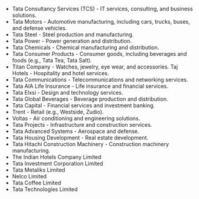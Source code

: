 - Tata Consultancy Services (TCS) - IT services, consulting, and business solutions. 
- Tata Motors - Automotive manufacturing, including cars, trucks, buses, and defense vehicles. 
- Tata Steel - Steel production and manufacturing. 
- Tata Power - Power generation and distribution. 
- Tata Chemicals - Chemical manufacturing and distribution. 
- Tata Consumer Products - Consumer goods, including beverages and foods (e.g., Tata Tea, Tata Salt). 
- Titan Company - Watches, jewelry, eye wear, and accessories. Taj Hotels - Hospitality and hotel services. 
- Tata Communications - Telecommunications and networking services. 
- Tata AIA Life Insurance - Life insurance and financial services. 
- Tata Elxsi - Design and technology services. 
- Tata Global Beverages - Beverage production and distribution. 
- Tata Capital - Financial services and investment banking.
- Trent - Retail (e.g., Westside, Zudio). 
- Voltas - Air conditioning and engineering solutions. 
- Tata Projects - Infrastructure and construction services. 
- Tata Advanced Systems - Aerospace and defense. 
- Tata Housing Development - Real estate development. 
- Tata Hitachi Construction Machinery - Construction machinery manufacturing.
- The Indian Hotels Company Limited
- Tata Investment Corporation Limited
- Tata Metaliks Limited
- Nelco Limited
- Tata Coffee Limited
- Tata Technologies Limited
